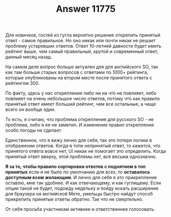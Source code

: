 ﻿---
title: "Answer 11775"
se.owner.user_id: 373567
se.owner.display_name: "aepot"
se.owner.link: "https://ru.meta.stackoverflow.com/users/373567/aepot"
se.answer_id: 11775
se.question_id: 11766
se.post_type: answer
se.is_accepted: False
---
<p>Для новичков, гостей из гугла вероятно решение открепить принятый ответ - самое правильное. Но оно никак или почти никак не решает проблему устаревших ответов. Ответ 10-летней давности будет иметь рейтинг выше, чем самый правильный, крутой и современный ответ, данный месяц назад.</p>
<p>На самом деле вопрос больше актуален для для английского SO, так как там больше старых вопросов с ответами по 1000+ рейтинга, которые опубликованы на втором месте после принятого ответа с рейтингом 300.</p>
<p>По факту, здесь у нас открепление либо ни на что не повлияет, либо повлияет на очень небольшое число ответов, потому что как правило принятый ответ имеет больший рейтинг, чем все остальные, а чаще всего он вообще один.</p>
<p>То есть, я считаю, что проблема открепления для русского SO - не проблема, либо я ее не заметил. И изменение правил открепления особо погоды не сделает.</p>
<p>Единственное, что я вижу лично для себя, так это потеря логики в отображении ответов. Когда в топе непринятый ответ, то кажется, что принятого ответа вовсе нет, UI никак не помогает это определить. Когда принятый ответ вверху, этой проблемы нет, всё весьма однозначно.</p>
<p><strong>Я за то, чтобы правило сортировки ответов с поднятием в топ принятых</strong> если и не было по умолчанию для всех, то <strong>оставалось доступным всем желающим</strong>. И лично для себя я это прикрепление оставлю, мне так удобнее. И как отвечающему, и как гуглящему. Если опции такой не будет, подожду недельку и пойду искать расширение для браузера на английской Мете, умельцы быстро найдут способ прикрепить принятые ответы обратно. Так что не смертельно.</p>
<p>От себя просьба участникам активнее и ответственнее голосовать.</p>
